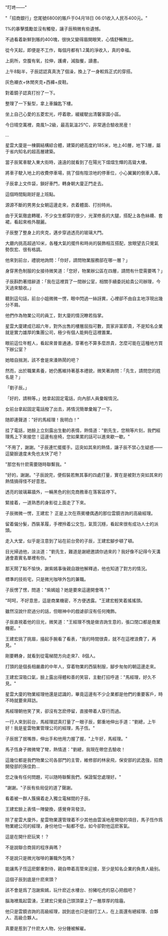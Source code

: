 "叮咚——"

"「招商銀行」您尾號6800的賬戶于04月18日 06:01收入人民币400元。"

1%的暴擊獎勵並沒有觸發，讓子辰稍微有些遺憾。

不過看着新鮮到賬的400塊，很快又變得眉開眼笑，心情舒暢無比。

從今天起，即便是不工作，每個月都有1.2萬的淨收入，真的幸福。

上廁所，空腹有氧，拉伸，護膚，減脂餐，讀書。

上午8點半，子辰認認真真洗了個澡，換上了一身較爲正式的穿搭。

灰色襯衣+休閒夾克+西褲+皮鞋。

對着鏡子認真打扮了一下。

整理了一下髮型，拿上車鑰匙下樓。

坐上自己心愛的五菱宏光，哼着歌，緩緩駛出清馨家園小區。

今日晴空萬裡，南風1~2級，最高氣溫25℃，非常適合驗收房産！

…

星雲大廈是一棟鋼結構綜合體，建築的總高度約185米，地上40層，地下3層，屬于省内知名的超高層建築。

當子辰駕車駛入東大街時，遠遠的就看到了在陽光下熠熠生輝的高聳大樓。

將車子駛入地上的收費停車場，挑了個有陰涼地的停車位，小心翼翼的倒車入庫。

子辰拿上文件袋，鎖好車門，轉身朝大廈正門走去。

這個時間點剛好是上班點。

源源不斷的男男女女朝這邊走來，衣着體面、打扮時尚。

由于天氣徹底轉暖，不少女生都穿的很少，光潔修長的大腿，搭配上各色絲襪、套裙，看起來格外靚麗。

子辰整了整身上的夾克，邁步穿過透亮的玻璃大門。

大廳内挑高超過10米，各種大氣的擺件和時尚的裝飾相互搭配，放眼望去只覺氣勢恢宏、很有格調。

他來到前台，禮貌地詢問：「你好，請問物業服務部在哪一層？」  

身穿黑色制服的女接待微笑道：「您好，物業辦公區在四層，請問有什麼需要嗎？」  

子辰斟酌著措辭道：「我在這裡買了一間辦公室，相關手續委託給貴公司辦理，今天過來驗收。」  

聽到這句話，前台小姐微微一愣，眼中閃過一絲訝異，心裡卻不由自主地浮現出幾分不屑。  

他們作為物業公司的員工，對大廈的情況瞭若指掌。  

星雲大廈建成已超六年，對外出售的樓層屈指可數，買家非富即貴，不是知名企業就是實力雄厚的集團公司，極少有個人能夠在這裡置業。  

眼前這位年輕人，看起來普普通通，穿著也不算多麼昂貴，怎麼可能在這種地方買下辦公室？  

她暗自揣測，該不會是來湊熱鬧的吧？  

然而，出於職業素養，她仍舊維持著基本禮貌，微笑著詢問：「先生，請問您的姓名是？」  

「劉子辰。」  

「好的，請稍等。」她拿起固定電話，向內部人員彙報情況。  

女前台拿起固定電話撥了出去，將情況簡單彙報了一下。

随即連聲道："好的馬經理！我明白！"

挂了電話，她臉上立刻露出生動的表情，熱情道："劉先生，您稍等片刻，我們經理馬上下來接您！這邊有座椅，您如果累的話可以進來歇一歇。"

"不用了，謝謝。"子辰連忙擺擺手。這突如其來的熱情，讓子辰不禁心生疑惑——這變臉速度未免也太快了吧？

"那您有什麽需要随時聯繫我。"

"好的，謝謝。"子辰說完，便假裝若無其事的四處打量，實在是被對方突如其來的熱情搞得怪不好意思。

透亮的玻璃幕牆外，一輛黑色的别克商務車在落客區停下。

緊接着，一道熟悉的身影從上面走了下來。

子辰微微一愣，王建宏？
正是上次在燕賓樓偶遇的那位雲鏡咨詢的高級經理。

留着偏分髮，西裝革履，手裡拎着公文包，氣質沉穩，看起來很有成功人士的派頭。

走入大堂，似乎是注意到了站在前台旁的子辰，王建宏腳步頓了頓。

目光掃過他，淡淡道："劉先生，難道是謝總邀請你過來的？我好像不記得今天溝通會嘉賓名單裡有你。"

那天鬧了點不愉快，謝紫嫣事後親自跟他解釋過，他也知道了對方的情況。

標準的技術宅，只是微光咖啡外包的兼職。

子辰愣了愣，問道："紫嫣姐？她是要來這邊開會嗎？"

"呵呵，不好意思，這是商業機密，不方便透露。"王建宏輕笑着搖搖頭。

雖然沒說什麽過分的話，但眼神中的戲谑卻沒有任何掩飾。

子辰直視着他的目光，微笑道："王經理不愧是做咨詢生意的，張口閉口都是商業機密。"

王建宏挑了挑眉，擡起手腕看了看表，"我的時間很貴，就不在這裡浪費了，再見。"

剛要轉身，就看到從電梯間方向走來7、8個人。

打頭的是個長相嚴肅的中年人，穿着物業的西裝制服，腳步匆匆的朝這邊走來。

王建宏深吸口氣，臉上露出得體和善的笑容，主動打招呼道："馬經理，好久不見。"

星雲大廈的物業經理他還是認識的，畢竟這邊有不少企業都是他們的重要客戶，時不時就要來拜訪。

馬經理朝他笑了笑，卻沒有怎麽停留，直接帶着人穿行而過。

一行人來到前台，馬經理認真打量了一眼子辰，鄭重地伸出手道："劉總，上午好！我是星雲物業管理公司的經理，馬子恆。"

子辰抿了抿嘴唇，伸出手和他用力握了握，"上午好，馬經理。"

馬子恆身子微微彎了彎，熱情道："劉總，我現在帶您去驗收！

這幾位都是我們物業公司各部門的主管，維修部的林泉飛，保安部的武逸強，招商開發部的孫佳鈞…

您之後有任何問題，可以随時聯繫我們，保證幫您處理好。"

"謝謝。"子辰有些局促的道了聲謝。

看着被一群人簇擁着走入獨立電梯間的子辰。

王建宏臉上表情一陣變換，感覺脊背發涼。

除了星雲大廈外，星雲物業還管理着不少其他由雲溪地産開發的項目，馬子恆作爲物業總公司的經理，身份地位一點都不低，如今卻對他這麽客氣。

這是在開什麽玩笑！？

不是說聯合商貿的程序員嗎？

不是說只是微光咖啡的兼職外包嗎？

能讓馬子恆這麽鄭重對待，親自帶着高管來迎接，至少是知名企業的負責人級别。

這個子辰到底是什麽來頭？

該不會是爲了泡謝紫嫣，玩什麽近水樓台、扮豬吃虎的惡心把戲吧？

腦海裡風起雲湧，王建宏只覺自己頭頂蒙上了一層厚厚的陰霾。

他只是雲鏡咨詢的高級經理，說到底也只是個打工人，在上面還有總經理、合夥人、高級合夥人。

真要是惹到了什麽大人物，分分鍾被解雇。